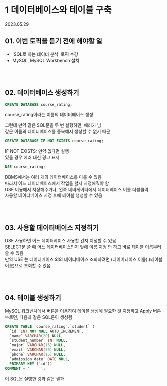# 1 데이터베이스와 테이블 구축

2023.05.29

## 01. 이번 토픽을 듣기 전에 해야할 일
- 'SQL로 하는 데이터 분석' 토픽 수강
- MySQL, MySQL Workbench 설치

<br/><br/>

## 02. 데이터베이스 생성하기
```SQL
CREATE DATABASE course_rating;
```
course_rating이라는 이름의 데이터베이스 생성

그런데 만약 같은 SQL문을 두 번 실행하면, 에러가 남  
같은 이름의 데이터베이스를 중복해서 생성할 수 없기 때문

```SQL
CREATE DATABASE IF NOT EXISTS course_rating;
```
IF NOT EXISTS: 만약 없다면 실행  
있을 경우 에러 대신 경고 표시  

```SQL
USE course_rating;
```
DBMS에서는 여러 개의 데이터베이스를 다룰 수 있음  
따라서 어느 데이터베이스에서 작업을 할지 지정해줘야 함  
USE 이용해서 지정해주거나, 왼쪽 네비게이터에서 데이터베이스 이름 더블클릭  
사용할 데이터베이스 지정 후에 테이블 생성할 수 있음  

<br/><br/>

## 03. 사용할 데이터베이스 지정히기
USE 사용하면 어느 데이터베이스 사용할 건지 지정할 수 있음  
SELECT문 쓸 때 어느 데이터베이스인지 앞에 이름 지정 안 하고 바로 테이블 이름부터 쓸 수 있음  
만약 USE 쓴 데이터베이스 외의 데이터베이스 조회하려면 (데이버테이스 이름).(테이블 이름)으로 조회할 수 있음  

<br/><br/>

## 04. 테이블 생성하기
MySQL 워크벤치에서 버튼을 이용하여 테이블 생성에 필요한 것 지정하고 Apply 버튼 누르면, 다음과 같은 SQL문이 생성됨  
```SQL
CREATE TABLE `course_rating`.`student` (
  `id` INT NOT NULL AUTO_INCREMENT,
  `name` VARCHAR(20) NULL,
  `student_number` INT NULL,
  `major` VARCHAR(15) NULL,
  `email` VARCHAR(50) NULL,
  `phone` VARCHAR(15) NULL,
  `admission_date` DATE NULL,
  PRIMARY KEY (`id`))
COMMENT = '		';
```  
이 SQL문 실행한 것과 같은 결과  
